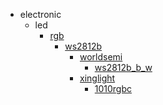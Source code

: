 * electronic
  * led
    * [rgb](electronic/led/rgb)
      * [ws2812b](electronic/led/rgb/ws2812b)
        * [worldsemi](worldsemi)
          * [ws2812b_b_w](ws2812b_b_w)
        * [xinglight](xinglight)
          * [1010rgbc](1010rgbc)
